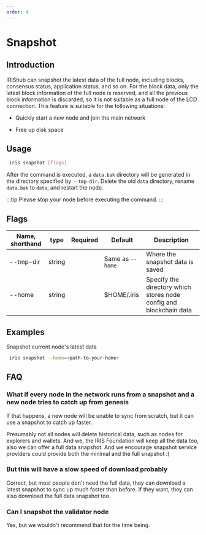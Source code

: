 ```yaml
---
order: 4
---
```


# Snapshot

## Introduction

IRIShub can snapshot the latest data of the full node, including blocks, consensus status, application status, and so on. For the block data, only the latest block information of the full node is reserved, and all the previous block information is discarded, so it is not suitable as a full node of the LCD connection. This feature is suitable for the following situations:

* Quickly start a new node and join the main network
  
* Free up disk space

## Usage

```bash
 iris snapshot [flags]
```

After the command is executed, a `data.bak` directory will be generated in the directory specified by `--tmp-dir`. Delete the old `data` directory, rename `data.bak` to `data`, and restart the node.

:::tip
Please stop your node before executing the command.
:::

## Flags

| Name, shorthand | type   | Required | Default          | Description                                                        |
| --------------- | ------ | -------- | ---------------- | ------------------------------------------------------------------ |
| --tmp-dir       | string |          | Same as `--home` | Where the snapshot data is saved                                   |
| --home          | string |          | $HOME/.iris      | Specify the directory which stores node config and blockchain data |

## Examples

Snapshot current node's latest data

```bash
 iris snapshot --home=<path-to-your-home>
```

## FAQ

### What if every node in the network runs from a snapshot and a new node tries to catch up from genesis

If that happens, a new node will be unable to sync from scratch, but it can use a snapshot to catch up faster.

Presumably not all nodes will delete historical data, such as nodes for explorers and wallets. And we, the IRIS Foundation will keep all the data too, also we can offer a full data snapshot. And we encourage snapshot service providers could provide both the minimal and the full snapshot :)

### But this will have a slow speed of download probably

Correct, but most people don't need the full data, they can download a latest snapshot to sync up much faster than before. If they want, they can also download the full data snapshot too.

### Can I snapshot the validator node

Yes, but we wouldn't recommend that for the time being.